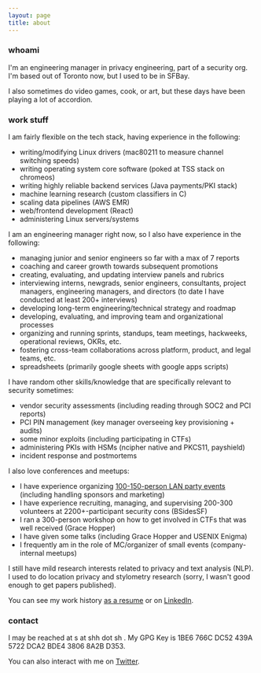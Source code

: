 ```yaml
---
layout: page
title: about
---
```

### whoami

I'm an engineering manager in privacy engineering, part of a security org. I'm based out of Toronto now, but I used to be in SFBay.

I also sometimes do video games, cook, or art, but these days have been playing a lot of accordion.

### work stuff

I am fairly flexible on the tech stack, having experience in the following:
- writing/modifying Linux drivers (mac80211 to measure channel switching speeds)
- writing operating system core software (poked at TSS stack on chromeos)
- writing highly reliable backend services (Java payments/PKI stack)
- machine learning research (custom classifiers in C)
- scaling data pipelines (AWS EMR)
- web/frontend development (React)
- administering Linux servers/systems

I am an engineering manager right now, so I also have experience in the following:
- managing junior and senior engineers so far with a max of 7 reports
- coaching and career growth towards subsequent promotions
- creating, evaluating, and updating interview panels and rubrics
- interviewing interns, newgrads, senior engineers, consultants, project managers, engineering managers, and directors (to date I have conducted at least 200+ interviews)
- developing long-term engineering/technical strategy and roadmap
- developing, evaluating, and improving team and organizational processes
- organizing and running sprints, standups, team meetings, hackweeks, operational reviews, OKRs, etc.
- fostering cross-team collaborations across platform, product, and legal teams, etc.
- spreadsheets (primarily google sheets with google apps scripts)

I have random other skills/knowledge that are specifically relevant to security sometimes:
- vendor security assessments (including reading through SOC2 and PCI reports)
- PCI PIN management (key manager overseeing key provisioning + audits)
- some minor exploits (including participating in CTFs)
- administering PKIs with HSMs (ncipher native and PKCS11, payshield)
- incident response and postmortems

I also love conferences and meetups:
- I have experience organizing [100-150-person LAN party events](https://dailyegyptian.com/13059/uncategorized/rso-unites-gamers-and-children-with-salukilan/) (including handling sponsors and marketing)
- I have experience recruiting, managing, and supervising 200-300 volunteers at 2200+-participant security cons (BSidesSF)
- I ran a 300-person workshop on how to get involved in CTFs that was well received (Grace Hopper)
- I have given some talks (including Grace Hopper and USENIX Enigma)
- I frequently am in the role of MC/organizer of small events (company-internal meetups)

I still have mild research interests related to privacy and text analysis (NLP). I used to do location privacy and stylometry research (sorry, I wasn't good enough to get papers published).

You can see my work history [as a resume](/resume.pdf) or on [LinkedIn](https://www.linkedin.com/in/shharvey).

### contact

I may be reached at s at shh dot sh . My GPG Key is 1BE6 766C DC52 439A 5722 DCA2 BDE4 3806 8A2B D353.

You can also interact with me on [Twitter](https://www.twitter.com/worldwise001).
